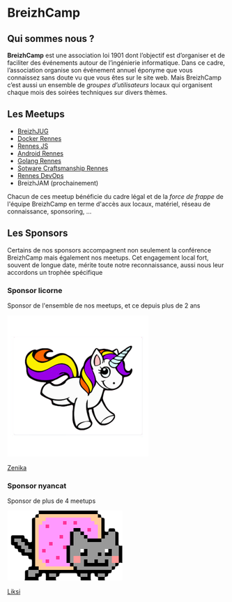 # BreizhCamp

## Qui sommes nous ?
**BreizhCamp** est une association loi 1901 dont l’objectif est d’organiser et de faciliter des événements autour de l’ingénierie informatique. Dans ce cadre, l’association organise son événement annuel éponyme que vous connaissez sans doute vu que vous êtes sur le site web. Mais BreizhCamp c’est aussi un ensemble de _groupes d’utilisateurs_ locaux qui organisent chaque mois des soirées techniques sur divers thèmes.

## Les Meetups

* [BreizhJUG](http://www.breizhjug.org/#/home)
* [Docker Rennes](https://www.meetup.com/fr-FR/Docker-Rennes/)
* [Rennes JS](http://rennesjs.org/)
* [Android Rennes](https://www.meetup.com/fr-FR/AndroidRennes/)
* [Golang Rennes](https://www.meetup.com/fr-FR/Golang-Rennes/)
* [Sotware Craftsmanship Rennes](https://www.meetup.com/fr-FR/Software-Craftsmanship-Rennes/)
* [Rennes DevOps](http://rennesdevops.fr/)
* BreizhJAM (prochainement)

Chacun de ces meetup bénéficie du cadre légal et de la _force de frappe_ de l'équipe BreizhCamp en terme d'accès aux locaux, matériel, réseau de connaissance, sponsoring, ...

## Les Sponsors

Certains de nos sponsors accompagnent non seulement la conférence BreizhCamp mais également nos meetups. Cet engagement local fort, souvent de longue date, mérite toute notre reconnaissance, aussi nous leur accordons un trophée spécifique

### Sponsor licorne
Sponsor de l'ensemble de nos meetups, et ce depuis plus de 2 ans

![Licorne](licorne.png)

[Zenika](https://www.zenika.com/)

### Sponsor nyancat
Sponsor de plus de 4 meetups

![NyanCat](nyancat.png)

[Liksi](http://www.liksi.fr/)


